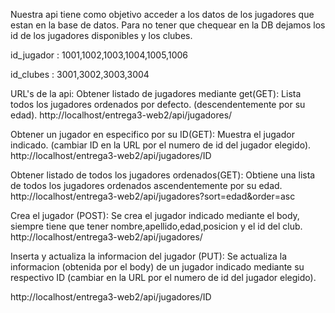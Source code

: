 Nuestra api tiene como objetivo acceder a los datos de los jugadores que estan en la base de datos.
Para no tener que chequear en la DB dejamos los id de los jugadores disponibles y los clubes.

id_jugador : 1001,1002,1003,1004,1005,1006

id_clubes : 3001,3002,3003,3004

URL's de la api:
Obtener listado de jugadores mediante get(GET): Lista todos los jugadores ordenados por defecto. (descendentemente por su edad).
http://localhost/entrega3-web2/api/jugadores/

Obtener un jugador en especifico por su ID(GET): Muestra el jugador indicado. (cambiar ID en la URL por el numero de id del jugador elegido).
http://localhost/entrega3-web2/api/jugadores/ID

Obtener listado de todos los jugadores ordenados(GET): Obtiene una lista de todos los jugadores ordenados ascendentemente por su edad.
http://localhost/entrega3-web2/api/jugadores?sort=edad&order=asc

 Crea el jugador (POST): Se crea el jugador indicado mediante el body, siempre tiene que tener nombre,apellido,edad,posicion y el id del club.
http://localhost/entrega3-web2/api/jugadores/

Inserta y actualiza la informacion del jugador (PUT): Se actualiza la informacion (obtenida por el body) de un jugador indicado mediante su respectivo ID (cambiar en la URL por el numero de id del jugador elegido). 

http://localhost/entrega3-web2/api/jugadores/ID



